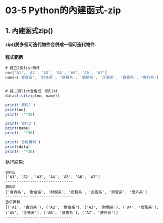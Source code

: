 # 03-5 Python的內建函式-zip


## 1. 內建函式zip()

#### zip()將多個可迭代物件合併成一個可迭代物件. 



#### 程式範例
```javascript
# 建立2個list物件
no=['A1', 'A2', 'A3', 'A4', 'A5', 'A6', 'A7']
name=['會資系', '財金系', '財稅系', '商務系', '企管系', '資管系', '應外系']


# 將二個list合併成一個list
data=list(zip(no, name))

print('資料1')
print(no)
print('-'*30)

print('資料2')
print(name)
print('-'*30)

print('合併資料')
print(data)
print('-'*30)
```

執行結果:
```
資料1
['A1', 'A2', 'A3', 'A4', 'A5', 'A6', 'A7']
------------------------------
資料2
['會資系', '財金系', '財稅系', '商務系', '企管系', '資管系', '應外系']
------------------------------
合併資料
[('A1', '會資系'), ('A2', '財金系'), ('A3', '財稅系'), ('A4', '商務系'), ('A5', '企管系'), ('A6', '資管系'), ('A7', '應外系')]
------------------------------
```
